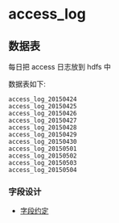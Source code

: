 # access_log

## 数据表

每日把 access 日志放到 hdfs 中

数据表如下:

```
access_log_20150424
access_log_20150425
access_log_20150426
access_log_20150427
access_log_20150428
access_log_20150429
access_log_20150430
access_log_20150501
access_log_20150502
access_log_20150503
access_log_20150504
```

### 字段设计

- [字段约定](http://git.corp.angejia.com/dw/docs/blob/master/project/uba-docs/contract/access-log-contact.md)
